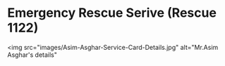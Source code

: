 # Emergency Rescue Serive (Rescue 1122) 
<img src="images/Asim-Asghar-Service-Card-Details.jpg" alt="Mr.Asim Asghar's details"
